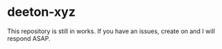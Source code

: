 # deeton-xyz
This repository is still in works. If you have an issues, create on and I will respond ASAP.
